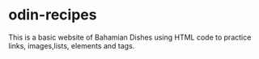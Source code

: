 # odin-recipes

This is a basic website of Bahamian Dishes using HTML code to practice links, images,lists, elements and tags.